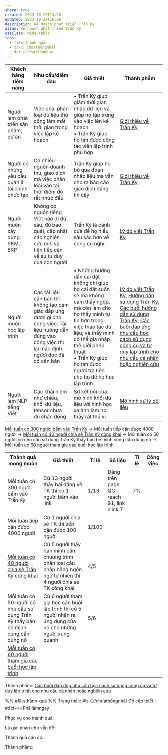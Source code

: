 ```yaml
---
share: true
created: 2023-10-22T13:26
updated: 2023-10-22T16:08
description: Kế hoạch phát triển Trấn Kỳ
alias: Kế hoạch phát triển Trấn Kỳ
cssClass: wide-table
tags:
  - file_thành-quả
  - tt-⚪_chưathốngnhất
  - đct-🔥🔥Phảilàmngay
---
```




| Khách hàng tiềm năng                              | Nhu cầu/điểm đau                                                                                                                                          | Giả thiết                                                                                                                                                                                                                                                                         | Thành phẩm                                                                                                                                                                                                                                                                                                                                                                                                                                                                                                                                                                                                            |
| ------------------------------------------------- | --------------------------------------------------------------------------------------------------------------------------------------------------------- | --------------------------------------------------------------------------------------------------------------------------------------------------------------------------------------------------------------------------------------------------------------------------------- | --------------------------------------------------------------------------------------------------------------------------------------------------------------------------------------------------------------------------------------------------------------------------------------------------------------------------------------------------------------------------------------------------------------------------------------------------------------------------------------------------------------------------------------------------------------------------------------------------------------------- |
| Người làm phát triển sản phẩm, dự án              | Việc phải phân loại dữ liệu thủ công làm mất thời gian trong việc lập kế hoạch                                                                            | • Trấn Kỳ giúp giảm thời gian nhập dữ liệu và giúp họ tập trung vào việc lên kế hoạch<br>• Trấn Kỳ giúp họ tìm được cộng tác viên lập trình phù hợp                                                                                                                               | [Giới thiệu về Trấn Kỳ](https://lậptrình.quảcầu.cc/%F0%9F%91%8FTr%E1%BA%A5n%20K%E1%BB%B3/?utm_source=CW+Obsidian%2C+qu%E1%BA%A3n+l%C3%BD+d%E1%BB%B1+%C3%A1n+v%C3%A0+c%C3%B4ng+c%E1%BB%A5+ngh%C4%A9+%C2%BB+K%E1%BA%BF+ho%E1%BA%A1ch+ph%C3%A1t+tri%E1%BB%83n+Tr%E1%BA%A5n+K%E1%BB%B3&utm_medium=vault&utm_campaign=Tr%E1%BA%A5n+K%E1%BB%B3)                                                                                                                                                                                                                                                                             |
| Người có những yêu cầu quản lí tài chính phức tạp | Có nhiều nguồn doanh thu, giao dịch mà việc phân loại vào tại thời điểm đó rất nhức đầu                                                                   | Trấn Kỳ giúp họ bỏ qua đoạn nhập liệu mà vẫn cho ra báo cáo giao dịch đáng tin cậy                                                                                                                                                                                                | [Giới thiệu về Trấn Kỳ](https://lậptrình.quảcầu.cc/%F0%9F%91%8FTr%E1%BA%A5n%20K%E1%BB%B3/?utm_source=CW+Obsidian%2C+qu%E1%BA%A3n+l%C3%BD+d%E1%BB%B1+%C3%A1n+v%C3%A0+c%C3%B4ng+c%E1%BB%A5+ngh%C4%A9+%C2%BB+K%E1%BA%BF+ho%E1%BA%A1ch+ph%C3%A1t+tri%E1%BB%83n+Tr%E1%BA%A5n+K%E1%BB%B3&utm_medium=vault&utm_campaign=Tr%E1%BA%A5n+K%E1%BB%B3)                                                                                                                                                                                                                                                                             |
| Người muốn xây dựng PKM, ERP                      | Không có nguồn tiếng Việt nào đi đủ sâu, đủ bao quát, cập nhật các nghiên cứu mới và tiện tiếp cận về sự tư duy của con người                             | Trấn Kỳ là cánh cửa để họ hiểu sâu sắc hơn về công cụ nghĩ                                                                                                                                                                                                                        | [Lý do viết Trấn Kỳ](../../../9%20Blog/L%C3%BD%20do%20vi%E1%BA%BFt%20Tr%E1%BA%A5n%20K%E1%BB%B3.md)                                                                                                                                                                                                                                                                                                                                                                                                                                                                                                                                                                                                |
| Người muốn học lập trình                          | Các tài liệu căn bản thì không tạo cảm giác đáp ứng được gì cho công việc. Tài liệu hướng dẫn đúng vào công việc thì lại mặc định người đọc đã có căn bản | •  Những hướng dẫn cài đặt không chỉ giúp họ cài đặt suôn sẻ mà không cảm thấy ngộp, mà còn làm cho họ thấy mình tự tin hơn trong việc thao tác dữ liệu, và thấy mình có thể gia nhập thế giới phép thuật<br>• Trấn Kỳ giúp họ tìm được người trả tiền cho họ để họ học lập trình | [Lý do viết Trấn Kỳ](../../../9%20Blog/L%C3%BD%20do%20vi%E1%BA%BFt%20Tr%E1%BA%A5n%20K%E1%BB%B3.md), [Hướng dẫn sử dụng Trấn Kỳ](https://lậptrình.quảcầu.cc/%F0%9F%91%8FTr%E1%BA%A5n%20K%E1%BB%B3/H%C6%B0%E1%BB%9Bng%20d%E1%BA%ABn%20s%E1%BB%AD%20d%E1%BB%A5ng%20Tr%E1%BA%A5n%20K%E1%BB%B3/?utm_source=CW+Obsidian%2C+qu%E1%BA%A3n+l%C3%BD+d%E1%BB%B1+%C3%A1n+v%C3%A0+c%C3%B4ng+c%E1%BB%A5+ngh%C4%A9+%C2%BB+K%E1%BA%BF+ho%E1%BA%A1ch+ph%C3%A1t+tri%E1%BB%83n+Tr%E1%BA%A5n+K%E1%BB%B3&utm_medium=vault&utm_campaign=Tr%E1%BA%A5n+K%E1%BB%B3), [Các buổi hướng dẫn sử dụng Trấn Kỳ](../../../../C%C3%A1c%20bu%E1%BB%95i%20%C4%91%C3%A1p%20%E1%BB%A9ng%20nhu%20c%E1%BA%A7u%20h%E1%BB%8Dc%20c%C3%A1ch%20s%E1%BB%AD%20d%E1%BB%A5ng%20c%C3%B4ng%20c%E1%BB%A5%20v%C3%A0%20t%C6%B0%20duy%20l%E1%BA%ADp%20tr%C3%ACnh%20cho%20nhu%20c%E1%BA%A7u%20c%C3%A1%20nh%C3%A2n%20ho%E1%BA%B7c%20nghi%C3%AAn%20c%E1%BB%A9u/C%C3%A1c%20bu%E1%BB%95i%20h%C6%B0%E1%BB%9Bng%20d%E1%BA%ABn%20s%E1%BB%AD%20d%E1%BB%A5ng%20Tr%E1%BA%A5n%20K%E1%BB%B3.md), [Các buổi đáp ứng nhu cầu học cách sử dụng công cụ và tư duy lập trình cho nhu cầu cá nhân hoặc nghiên cứu](../../../../C%C3%A1c%20bu%E1%BB%95i%20%C4%91%C3%A1p%20%E1%BB%A9ng%20nhu%20c%E1%BA%A7u%20h%E1%BB%8Dc%20c%C3%A1ch%20s%E1%BB%AD%20d%E1%BB%A5ng%20c%C3%B4ng%20c%E1%BB%A5%20v%C3%A0%20t%C6%B0%20duy%20l%E1%BA%ADp%20tr%C3%ACnh%20cho%20nhu%20c%E1%BA%A7u%20c%C3%A1%20nh%C3%A2n%20ho%E1%BA%B7c%20nghi%C3%AAn%20c%E1%BB%A9u/index.md) |
| Người làm NLP tiếng Việt                          | Các khái niệm như chiều, khối dữ liệu, tensor chưa đủ chấn động                                                                                           | Sự kết nối của mô hình khối dữ liệu với hình học xạ ảnh làm họ thấy rất thú vị                                                                                                                                                                                                    | [Mô hình xử lý dữ liệu](M%C3%B4%20h%C3%ACnh%20x%E1%BB%AD%20l%C3%BD%20d%E1%BB%AF%20li%E1%BB%87u.md)                                                                                                                                                                                                                                                                                                                                                                                                                                                                                                                                                                                             |


 [Mỗi tuần có 300 người bấm vào Trấn Kỳ](M%E1%BB%97i%20tu%E1%BA%A7n%20c%C3%B3%20300%20ng%C6%B0%E1%BB%9Di%20b%E1%BA%A5m%20v%C3%A0o%20Tr%E1%BA%A5n%20K%E1%BB%B3.md)
 → Mỗi tuần tiếp cận được 4000 người
 → [Mỗi tuần có 40 người chia sẻ Trấn Kỳ công khai](./M%E1%BB%97i%20tu%E1%BA%A7n%20c%C3%B3%2040%20ng%C6%B0%E1%BB%9Di%20chia%20s%E1%BA%BB%20Tr%E1%BA%A5n%20K%E1%BB%B3%20c%C3%B4ng%20khai.md)
 → Mỗi tuần có 50 người có nhu cầu sử dụng Trấn Kỳ thấy bạn bè mình cũng cần dùng nó 
 → [Mỗi tuần có 60 người tham gia các buổi học lập trình](../../../../C%C3%A1c%20bu%E1%BB%95i%20%C4%91%C3%A1p%20%E1%BB%A9ng%20nhu%20c%E1%BA%A7u%20h%E1%BB%8Dc%20c%C3%A1ch%20s%E1%BB%AD%20d%E1%BB%A5ng%20c%C3%B4ng%20c%E1%BB%A5%20v%C3%A0%20t%C6%B0%20duy%20l%E1%BA%ADp%20tr%C3%ACnh%20cho%20nhu%20c%E1%BA%A7u%20c%C3%A1%20nh%C3%A2n%20ho%E1%BA%B7c%20nghi%C3%AAn%20c%E1%BB%A9u/Th%C3%A0nh%20qu%E1%BA%A3%20mong%20mu%E1%BB%91n/M%E1%BB%97i%20tu%E1%BA%A7n%20c%C3%B3%2060%20ng%C6%B0%E1%BB%9Di%20tham%20gia%20c%C3%A1c%20bu%E1%BB%95i%20h%E1%BB%8Dc%20l%E1%BA%ADp%20tr%C3%ACnh.md)
 
| Thành quả mong muốn                                                               | Giả thiết                                                                                                            | Tỉ lệ | Số liệu | Tỉ lệ | Công việc |
| --------------------------------------------------------------------------------- | -------------------------------------------------------------------------------------------------------------------- | ----- | ------- | ----- | --------- |
| Mỗi tuần có 300 người bấm vào Trấn Kỳ                                             | Cứ 13 người thấy bài đăng về TK thì có 1 người bấm vào link                                                          | 1/13  | Đăng trên page QC reach 91, link click 7 | 7%    |           |
| Mỗi tuần tiếp cận được 4000 người                                                 | Cứ 1 người chia sẻ TK thì tiếp cận được 100 người                                                                    | 1/100 |         |       |           |
| [Mỗi tuần có 40 người chia sẻ Trấn Kỳ công khai](./M%E1%BB%97i%20tu%E1%BA%A7n%20c%C3%B3%2040%20ng%C6%B0%E1%BB%9Di%20chia%20s%E1%BA%BB%20Tr%E1%BA%A5n%20K%E1%BB%B3%20c%C3%B4ng%20khai.md)                                    | Cứ 5 người thấy bạn mình cần chương trình phân loại câu nhập bằng ngôn ngữ tự nhiên thì 4 người chia sẻ TK công khai | 4/5   |         |       |           |
| Mỗi tuần có 50 người có nhu cầu sử dụng Trấn Kỳ thấy bạn bè mình cũng cần dùng nó | Cứ 6 người tham gia học các buổi lập trình thì có 5 người nhận ra ứng dụng của nó cho những người xung quanh         | 5/6   |         |       |           |
| [Mỗi tuần có 60 người tham gia các buổi học lập trình](../../../../C%C3%A1c%20bu%E1%BB%95i%20%C4%91%C3%A1p%20%E1%BB%A9ng%20nhu%20c%E1%BA%A7u%20h%E1%BB%8Dc%20c%C3%A1ch%20s%E1%BB%AD%20d%E1%BB%A5ng%20c%C3%B4ng%20c%E1%BB%A5%20v%C3%A0%20t%C6%B0%20duy%20l%E1%BA%ADp%20tr%C3%ACnh%20cho%20nhu%20c%E1%BA%A7u%20c%C3%A1%20nh%C3%A2n%20ho%E1%BA%B7c%20nghi%C3%AAn%20c%E1%BB%A9u/Th%C3%A0nh%20qu%E1%BA%A3%20mong%20mu%E1%BB%91n/M%E1%BB%97i%20tu%E1%BA%A7n%20c%C3%B3%2060%20ng%C6%B0%E1%BB%9Di%20tham%20gia%20c%C3%A1c%20bu%E1%BB%95i%20h%E1%BB%8Dc%20l%E1%BA%ADp%20tr%C3%ACnh.md)                          |                                                                                                                      |       |         |       |           |

Thành phẩm:: [Các buổi đáp ứng nhu cầu học cách sử dụng công cụ và tư duy lập trình cho nhu cầu cá nhân hoặc nghiên cứu](../../../../C%C3%A1c%20bu%E1%BB%95i%20%C4%91%C3%A1p%20%E1%BB%A9ng%20nhu%20c%E1%BA%A7u%20h%E1%BB%8Dc%20c%C3%A1ch%20s%E1%BB%AD%20d%E1%BB%A5ng%20c%C3%B4ng%20c%E1%BB%A5%20v%C3%A0%20t%C6%B0%20duy%20l%E1%BA%ADp%20tr%C3%ACnh%20cho%20nhu%20c%E1%BA%A7u%20c%C3%A1%20nh%C3%A2n%20ho%E1%BA%B7c%20nghi%C3%AAn%20c%E1%BB%A9u/index.md)

%%
#file/thành-quả
%%
Trạng thái:: #tt-⚪/chưathốngnhất
Độ cấp thiết:: #đct-🔥🔥Phảilàmngay

Phục vụ cho thành quả:


Là giải pháp cho vấn đề:


Thành quả cần có:: 

Thành phẩm::

